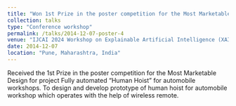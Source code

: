 ```yaml
---
title: "Won 1st Prize in the poster competition for the Most Marketable Design"
collection: talks
type: "Conference workshop"
permalink: /talks/2014-12-07-poster-4
venue: "IJCAI 2024 Workshop on Explainable Artificial Intelligence (XAI)"
date: 2014-12-07
location: "Pune, Maharashtra, India"
---
```


Received the 1st Prize in the poster competition for the Most Marketable Design for project Fully automated “Human Hoist” for automobile workshops. To design and develop prototype of human hoist for automobile workshop which operates with the help of wireless remote.